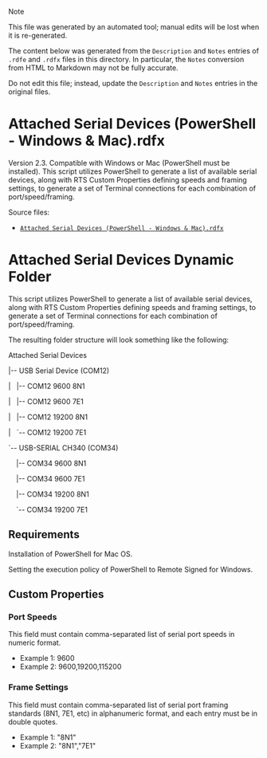 > [!NOTE]
>
> This file was generated by an automated tool; manual edits will be lost when it is re-generated.
>
> The content below was generated from the `Description` and `Notes` entries of `.rdfe` and `.rdfx` files in this directory.
> In particular, the `Notes` conversion from HTML to Markdown may not be fully accurate.
>
> Do not edit this file; instead, update the `Description` and `Notes` entries in the original files.

# <a name="toc-Attached-Serial-Devices-PowerShell-Windows-Mac-rdfx"></a> Attached Serial Devices (PowerShell - Windows & Mac).rdfx

Version 2.3. Compatible with Windows or Mac (PowerShell must be installed). This script utilizes PowerShell to generate a list of available serial devices, along with RTS Custom Properties defining speeds and framing settings, to generate a set of Terminal connections for each combination of port/speed/framing.

Source files:

- [`Attached Serial Devices (PowerShell - Windows & Mac).rdfx`](./Attached%20Serial%20Devices%20%28PowerShell%20-%20Windows%20%26%20Mac%29.rdfx)

# 		Attached Serial Devices Dynamic Folder
	
This script utilizes PowerShell to generate a list of available serial devices, along with RTS Custom Properties defining speeds and framing settings, to generate a set of Terminal connections for each combination of port/speed/framing.

The resulting folder structure will look something like the following:

Attached Serial Devices

|-- USB Serial Device (COM12)

|   |-- COM12 9600 8N1

|   |-- COM12 9600 7E1

|   |-- COM12 19200 8N1

|   `-- COM12 19200 7E1

`-- USB-SERIAL CH340 (COM34)

    |-- COM34 9600 8N1

    |-- COM34 9600 7E1

    |-- COM34 19200 8N1

    `-- COM34 19200 7E1

## 		Requirements
	
Installation of PowerShell for Mac OS.

Setting the execution policy of PowerShell to Remote Signed for Windows.

## 		Custom Properties
	
### 		Port Speeds
	
This field must contain comma-separated list of serial port speeds in numeric format.

- Example 1: 9600
- Example 2: 9600,19200,115200

	
### 		Frame Settings
	
This field must contain comma-separated list of serial port framing standards (8N1, 7E1, etc) in alphanumeric format, and each entry must be in double quotes.

- Example 1: "8N1"
- Example 2: "8N1","7E1"

